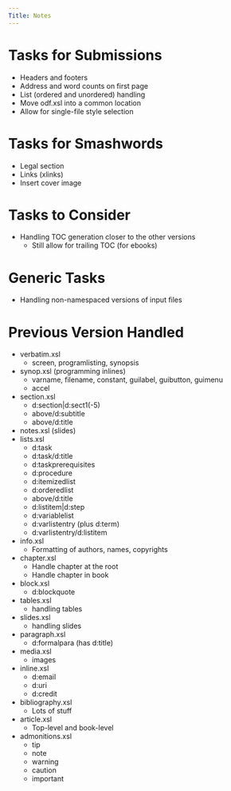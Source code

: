```yaml
---
Title: Notes
---
```


# Tasks for Submissions

* Headers and footers
* Address and word counts on first page
* List (ordered and unordered) handling
* Move odf.xsl into a common location
* Allow for single-file style selection

# Tasks for Smashwords

* Legal section
* Links (xlinks)
* Insert cover image

# Tasks to Consider

* Handling TOC generation closer to the other versions
  * Still allow for trailing TOC (for ebooks)
  
# Generic Tasks

* Handling non-namespaced versions of input files

# Previous Version Handled

* verbatim.xsl
  * screen, programlisting, synopsis
* synop.xsl (programming inlines)
  * varname, filename, constant, guilabel, guibutton, guimenu
  * accel
* section.xsl
  * d:section|d:sect1(-5)
  * above/d:subtitle
  * above/d:title
* notes.xsl (slides)
* lists.xsl
  * d:task
  * d:task/d:title
  * d:taskprerequisites
  * d:procedure
  * d:itemizedlist
  * d:orderedlist
  * above/d:title
  * d:listitem|d:step
  * d:variablelist
  * d:varlistentry (plus d:term)
  * d:varlistentry/d:listitem
* info.xsl
  * Formatting of authors, names, copyrights
* chapter.xsl
  * Handle chapter at the root
  * Handle chapter in book
* block.xsl
  * d:blockquote
* tables.xsl
  * handling tables
* slides.xsl
  * handling slides
* paragraph.xsl
  * d:formalpara (has d:title)
* media.xsl
  * images
* inline.xsl
  * d:email
  * d:uri
  * d:credit
* bibliography.xsl
  * Lots of stuff
* article.xsl
  * Top-level and book-level
* admonitions.xsl
  * tip
  * note
  * warning
  * caution
  * important
